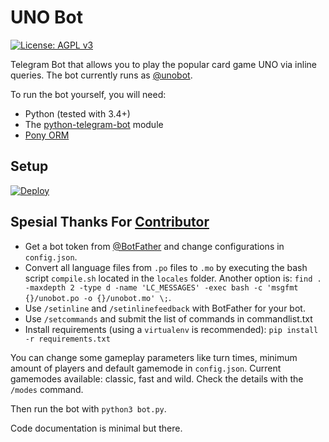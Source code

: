 # UNO Bot

[![License: AGPL v3](https://img.shields.io/badge/License-AGPL%20v3-blue.svg)](./LICENSE)

Telegram Bot that allows you to play the popular card game UNO via inline queries. The bot currently runs as [@unobot](http://telegram.me/unobot).

To run the bot yourself, you will need: 
- Python (tested with 3.4+)
- The [python-telegram-bot](https://github.com/python-telegram-bot/python-telegram-bot) module
- [Pony ORM](https://ponyorm.com/)

## Setup
[![Deploy](https://www.herokucdn.com/deploy/button.svg)](https://heroku.com/deploy?template=https://github.com/drmehmetaktass/mau_mau_bot)

## Spesial Thanks For [Contributor](https://github.com/fjgaming212/UnoXrobot/contributors)

- Get a bot token from [@BotFather](http://telegram.me/BotFather) and change configurations in `config.json`.
- Convert all language files from `.po` files to `.mo` by executing the bash script `compile.sh` located in the `locales` folder.
  Another option is: `find . -maxdepth 2 -type d -name 'LC_MESSAGES' -exec bash -c 'msgfmt {}/unobot.po -o {}/unobot.mo' \;`.
- Use `/setinline` and `/setinlinefeedback` with BotFather for your bot.
- Use `/setcommands` and submit the list of commands in commandlist.txt
- Install requirements (using a `virtualenv` is recommended): `pip install -r requirements.txt`

You can change some gameplay parameters like turn times, minimum amount of players and default gamemode in `config.json`.
Current gamemodes available: classic, fast and wild. Check the details with the `/modes` command.

Then run the bot with `python3 bot.py`.

Code documentation is minimal but there.
